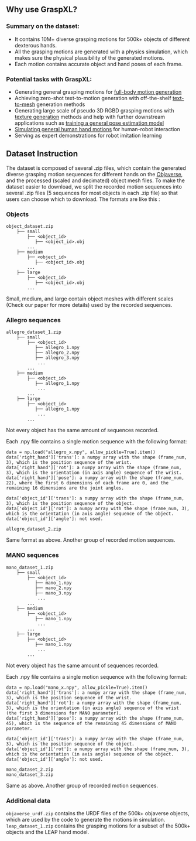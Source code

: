 ## Why use GraspXL?

### Summary on the dataset:
- It contains 10M+ diverse grasping motions for 500k+ objects of different dexterous hands.
- All the grasping motions are generated with a physics simulation, which makes sure the physical plausibility of the generated motions.
- Each motion contains accurate object and hand poses of each frame.

### Potential tasks with GraspXL:
- Generating general grasping motions for [full-body motion generation](https://eth-ait.github.io/phys-fullbody-grasp/)
- Achieving zero-shot text-to-motion generation with off-the-shelf [text-to-mesh](https://dreamfusion3d.github.io/) generation methods
- Generating large scale of pseudo 3D RGBD grasping motions with [texture generation](https://mq-zhang1.github.io/HOIDiffusion/) methods and help with further downstream applications such as [training a general pose estimation model](https://nvlabs.github.io/FoundationPose/)
- [Simulating general human hand motions](https://eth-ait.github.io/synthetic-handovers/) for human-robot interaction
- Serving as expert demonstrations for robot imitation learning

## Dataset Instruction

The dataset is composed of several .zip files, which contain the generated diverse grasping motion sequences for different hands on the [Objaverse](https://objaverse.allenai.org/), and the processed (scaled and decimated) object mesh files. To make the dataset easier to download, we split the recorded motion sequences into several .zip files (5 sequences for most objects in each .zip file) so that users can choose which to download. The formats are like this :

### Objects
```
object_dataset.zip
    ├── small
        ├── <object_id>
           ├── <object_id>.obj
        ...
    ├── medium
        ├── <object_id>
           ├── <object_id>.obj
        ...
    ├── large
        ├── <object_id>
           ├── <object_id>.obj
        ...
```
Small, medium, and large contain object meshes with different scales (Check our paper for more details) used by the recorded sequences. 

### Allegro sequences
```
allegro_dataset_1.zip
    ├── small
        ├── <object_id>
           ├── allegro_1.npy
           ├── allegro_2.npy
           ├── allegro_3.npy
            ...
        ...
    ├── medium
        ├── <object_id>
           ├── allegro_1.npy
            ...
        ...
    ├── large
        ├── <object_id>
           ├── allegro_1.npy
            ...
        ...
```
Not every object has the same amount of sequences recorded.

Each .npy file contains a single motion sequence with the following format:
```
data = np.load("allegro_x.npy", allow_pickle=True).item()
data['right_hand']['trans']: a numpy array with the shape (frame_num, 3), which is the position sequence of the wrist.
data['right_hand']['rot']: a numpy array with the shape (frame_num, 3), which is the orientation (in axis angle) sequence of the wrist.
data['right_hand']['pose']: a numpy array with the shape (frame_num, 22), where the first 6 dimensions of each frame are 0, and the remaining 16 dimensions are the joint angles.

data['object_id']['trans']: a numpy array with the shape (frame_num, 3), which is the position sequence of the object.
data['object_id']['rot']: a numpy array with the shape (frame_num, 3), which is the orientation (in axis angle) sequence of the object.
data['object_id']['angle']: not used.
```

```
allegro_dataset_2.zip
```
Same format as above. Another group of recorded motion sequences. 

### MANO sequences
```
mano_dataset_1.zip
    ├── small
        ├── <object_id>
           ├── mano_1.npy
           ├── mano_2.npy
           ├── mano_3.npy
            ...
        ...
    ├── medium
        ├── <object_id>
           ├── mano_1.npy
            ...
        ...
    ├── large
        ├── <object_id>
           ├── mano_1.npy
            ...
        ...
```
Not every object has the same amount of sequences recorded.

Each .npy file contains a single motion sequence with the following format:
```
data = np.load("mano_x.npy", allow_pickle=True).item()
data['right_hand']['trans']: a numpy array with the shape (frame_num, 3), which is the position sequence of the wrist.
data['right_hand']['rot']: a numpy array with the shape (frame_num, 3), which is the orientation (in axis angle) sequence of the wrist (the first 3 dimensions for MANO parameter).
data['right_hand']['pose']: a numpy array with the shape (frame_num, 45), which is the sequence of the remaining 45 dimensions of MANO parameter.

data['object_id']['trans']: a numpy array with the shape (frame_num, 3), which is the position sequence of the object.
data['object_id']['rot']: a numpy array with the shape (frame_num, 3), which is the orientation (in axis angle) sequence of the object.
data['object_id']['angle']: not used.
```
```
mano_dataset_2.zip
mano_dataset_3.zip
```
Same as above. Another group of recorded motion sequences. 

### Additional data
``objaverse_urdf.zip`` contains the URDF files of the 500k+ objaverse objects, which are used by the code to generate the motions in simulation.
``leap_dataset_1.zip`` contains the grasping motions for a subset of the 500k+ objects and the LEAP hand model.
